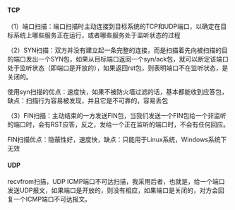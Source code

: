 #### TCP

（1）端口扫描：端口扫描时主动连接到目标系统的TCP和UDP端口，以确定在目标系统上哪些服务正在运行，或者哪些服务处于监听状态的过程

（2）SYN扫描：双方并没有建立起一条完整的连接，而是扫描着先向被扫描的目的端口发出一个SYN包，如果从目标端口返回一个syn/ack包，就可以断定该端口处于监听状态（即端口是开放的），如果返回rst包，则表明端口不在监听状态，是关闭的。

使用syn扫描的优点：速度快，如果不被防火墙过滤的话，基本都能收到应答包，缺点：扫描行为容易被发现，并且它是不可靠的，容易丢包

（3）FIN扫描：主动结束的一方发送FIN包，当我们发送一个FIN包给一个非监听的端口时，会有RST应答，反之，发给一个正在监听的端口时，不会有任何回应。

FIN扫描优点：隐蔽性好，速度快，缺点：只能用于Linux系统，Windows系统下无效

#### UDP

recvfrom扫描，UDP ICMP端口不可达扫描，我采用后者，也就是，给一个端口发送UDP报文，如果端口是开放的，则没有相应，如果端口是关闭的，对方会回复一个ICMP端口不可达报文。